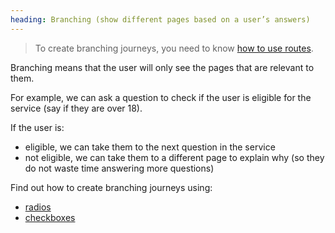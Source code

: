 ```yaml
---
heading: Branching (show different pages based on a user’s answers)
---
```


>To create branching journeys, you need to know [how to use routes](create-routes).

Branching means that the user will only see the pages that are relevant to them.

For example, we can ask a question to check if the user is eligible for the service (say if they are over 18).

If the user is: 
- eligible, we can take them to the next question in the service 
- not eligible, we can take them to a different page to explain why (so they do not waste time answering more questions)

Find out how to create branching journeys using:

 - [radios](branching-journeys-radios)
 - [checkboxes](branching-journeys-checkboxes)